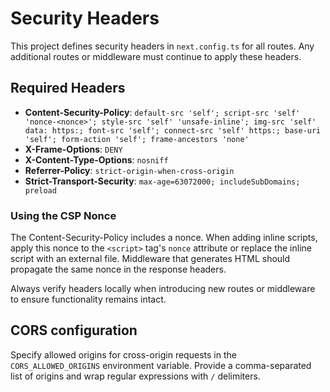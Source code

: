 # Security Headers

This project defines security headers in `next.config.ts` for all routes. Any additional routes or middleware must continue to apply these headers.

## Required Headers

- **Content-Security-Policy**: `default-src 'self'; script-src 'self' 'nonce-<nonce>'; style-src 'self' 'unsafe-inline'; img-src 'self' data: https:; font-src 'self'; connect-src 'self' https:; base-uri 'self'; form-action 'self'; frame-ancestors 'none'`
- **X-Frame-Options**: `DENY`
- **X-Content-Type-Options**: `nosniff`
- **Referrer-Policy**: `strict-origin-when-cross-origin`
- **Strict-Transport-Security**: `max-age=63072000; includeSubDomains; preload`

### Using the CSP Nonce

The Content-Security-Policy includes a nonce. When adding inline scripts, apply this nonce to the `<script>` tag's `nonce` attribute or replace the inline script with an external file. Middleware that generates HTML should propagate the same nonce in the response headers.

Always verify headers locally when introducing new routes or middleware to ensure functionality remains intact.

## CORS configuration

Specify allowed origins for cross-origin requests in the `CORS_ALLOWED_ORIGINS` environment variable. Provide a comma-separated list of origins and wrap regular expressions with `/` delimiters.
